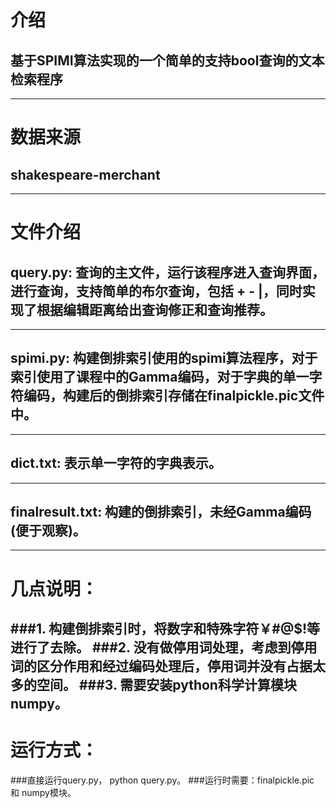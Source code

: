 介绍
===
基于SPIMI算法实现的一个简单的支持bool查询的文本检索程序
---
----------------

数据来源
===
shakespeare-merchant
---
-----------------
文件介绍
===
query.py: 查询的主文件，运行该程序进入查询界面，进行查询，支持简单的布尔查询，包括 + - |，同时实现了根据编辑距离给出查询修正和查询推荐。
---
-----------------
spimi.py: 构建倒排索引使用的spimi算法程序，对于索引使用了课程中的Gamma编码，对于字典的单一字符编码，构建后的倒排索引存储在finalpickle.pic文件中。
---
-----------------
dict.txt: 表示单一字符的字典表示。
---
-----------------
finalresult.txt: 构建的倒排索引，未经Gamma编码(便于观察)。
---
-----------------
几点说明：
===
###1.	构建倒排索引时，将数字和特殊字符￥#@$!等进行了去除。
###2.	没有做停用词处理，考虑到停用词的区分作用和经过编码处理后，停用词并没有占据太多的空间。
###3.	需要安装python科学计算模块numpy。
-----------------
运行方式：
===
###直接运行query.py， python query.py。
###运行时需要：finalpickle.pic 和 numpy模块。
